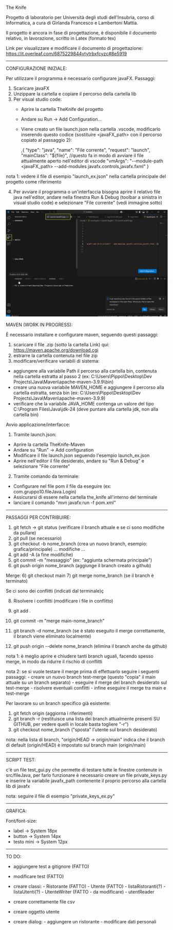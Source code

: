The Knife

Progetto di laboratorio per Università degli studi dell'Insubria, corso di Informatica, a cura di Girlanda Francesco e Lambertoni Mattia.

Il progetto è ancora in fase di progettazione, è disponibile il documento relativo, in lavorazione, scritto in Latex (formato tex)

Link per visualizzare e modificare il documento di progettazione: https://it.overleaf.com/6875229844vtytrbxfcyzc#8e5919

------------------------------------------------------------------------------------------------------------------------------------------------------------------------

CONFIGURAZIONE INIZIALE:

Per utilizzare il programma è necessario configurare javaFX. Passaggi:

1) Scaricare javaFX
2) Unzippare la cartella e copiare il percorso della cartella lib
3) Per visual studio code:
    - Aprire la cartella TheKnife del progetto
    - Andare su Run -> Add Configuration...
    - Viene creato un file launch.json nella cartella .vscode, modificarlo inserendo questo codice (sostituire <javaFX_path> con il percorso copiato al passaggio 2):

        ,{
            "type": "java",
            "name": "File corrente",
            "request": "launch",
            "mainClass": "${file}", //questo fa in modo di avviare il file attualmente aperto nell'editor di vscode
            "vmArgs": "--module-path <javaFX_path> --add-modules javafx.controls,javafx.fxml"
        }

nota 1: vedere il file di esempio "launch_ex.json" nella cartella principale del progetto come riferimento

4) Per avviare il programma o un'interfaccia bisogna aprire il relativo file java nell'editor, andare nella finestra Run & Debug (toolbar a sinistra in visual studio code) e selezionare "File corrente" (vedi immagine sotto)

![Screenshot](Documentazione/img/istruzioni_avvio.png)

MAVEN (WORK IN PROGRESS):

È necessario installare e configurare maven, seguendo questi passaggi:

1) scaricare il file .zip (sotto la cartella Link) qui: https://maven.apache.org/download.cgi
2) estrarre la cartella contenuta nel file zip
3) modificare/verificare variabili di sistema: 
- aggiungere alla variabile Path il percorso alla cartella bin, contenuta nella cartella estratta al passo 2 (ex: C:\Users\Pippo\Desktop\Dev Projects\Java\Maven\apache-maven-3.9.9\bin)
- creare una nuova variabile MAVEN_HOME e aggiungere il percorso alla cartella estratta, senza bin (ex: C:\Users\Pippo\Desktop\Dev Projects\Java\Maven\apache-maven-3.9.9)
- verificare che la variabile JAVA_HOME contenga un valore del tipo C:\Program Files\Java\jdk-24 (deve puntare alla cartella jdk, non alla cartella bin)

Avvio applicazione/interfacce:

1) Tramite launch.json:

- Aprire la cartella TheKnife-Maven
- Andare su "Run" -> Add configuration
- Modificare il file launch.json seguendo l'esempio launch_ex.json
- Aprire nell'editor il file desiderato, andare su "Run & Debug" e selezionare "File corrente"

2) Tramite comando da terminale:

- Configurare nel file pom il file da eseguire (ex: com.gruppo10.fileJava.Login) 
- Assicurarsi di essere nella cartella the_knife all'interno del terminale
- lanciare il comando "mvn javafx:run -f pom.xml"

------------------------------------------------------------------------------------------------------------------------------------------------------------------------

PASSAGGI PER CONTRIBUIRE:

1) git fetch -> git status (verificare il branch attuale e se ci sono modifiche da pullare)
2) git pull (se necessario)
3) git checkout -b nome_branch (crea un nuovo branch, esempio: grafica/principale)
...
modifiche
...
4) git add -A (a fine modifiche)
5) git commit -m "messaggio" (ex: "aggiunta schermata principale")
6) git push origin nome_branch (aggiunge il branch creato a github)

Merge:
6) git checkout main
7) git merge nome_branch (se il branch è terminato)

Se ci sono dei conflitti (indicati dal terminale)ç

8) Risolvere i conflitti (modificare i file in conflitto)
9) git add .
10) git commit -m "merge main-nome_branch"

11) git branch -d nome_branch (se è stato eseguito il merge correttamente, il branch viene eliminato localmente)
12) git push origin --delete nome_branch (elimina il branch anche da github)

nota 1: è meglio aprire e chiudere tanti branch uguali, facendo spesso merge, in modo da ridurre il rischio di conflitti

nota 2: se si vuole testare il merge prima di effettuarlo seguire i seguenti passaggi: - creare un nuovo branch test-merge (questo "copia" il main attuale su un branch separato)
                                                                                       - eseguire il merge del branch desiderato sul test-merge
                                                                                       - risolvere eventuali conflitti
                                                                                       - infine eseguire il merge tra main e test-merge

Per lavorare su un branch specifico già esistente:

1) git fetch origin (aggiorna i riferimenti)
2) git branch -r (restituisce una lista dei branch attualmente presenti SU GITHUB, per vedere quelli in locale basta togliere "-r")
3) git checkout nome_branch ("sposta" l'utente sul branch desiderato)

nota: nella lista di branch, "origin/HEAD -> origin/main" indica che il branch di default (origin/HEAD) è impostato sul branch main (origin/main)

------------------------------------------------------------------------------------------------------------------------------------------------------------------------

SCRIPT TEST:

c'è un file test_gui.py che permette di testare tutte le finestre contenute in src/fileJava, per farlo funzionare è necessario creare un file private_keys.py e inserire la variabile javafx_path contenente il proprio percorso alla cartella lib di javafx

nota: seguire il file di esempio "private_keys_ex.py"

------------------------------------------------------------------------------------------------------------------------------------------------------------------------

GRAFICA:

Font/font-size:

- label -> System 18px
- button -> System 14px
- testo mini -> System 12px

------------------------------------------------------------------------------------------------------------------------------------------------------------------------

TO DO:

- aggiungere test a gitignore (FATTO)
- modificare test (FATTO)
- creare classi: - Ristorante (FATTO)
                 - Utente (FATTO)
                 - listaRistoranti(?)
                 - listaUtenti(?)
                 - UtenteWriter (FATTO - da modificare)
                 - utentReader

- creare correttamente file csv
- creare oggetto utente

- creare dialog: - aggiungere un ristorante
                 - modificare dati personali

